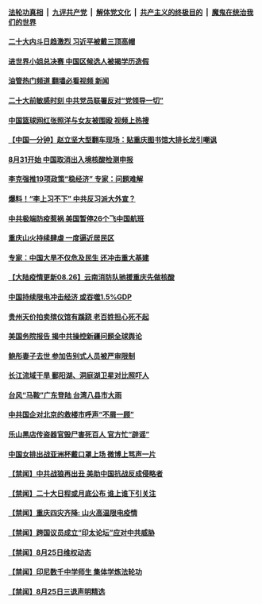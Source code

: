 ####  [法轮功真相](../../../../basic/blob/master/README.md?t=08261801) &nbsp;|&nbsp; [九评共产党](../../../../9ping.md/blob/master/README.md?t=08261801) &nbsp;|&nbsp; [解体党文化](../../../../jtdwh.md/blob/master/README.md?t=08261801)  &nbsp;|&nbsp; [共产主义的终极目的](../../../../gczydzjmd.md/blob/master/README.md?t=08261801) &nbsp;|&nbsp; [魔鬼在统治我们的世界](../../../../mgztzwmdsj.md/blob/master/README.md?t=08261801) 

#### [二十大内斗日趋激烈 习近平被戴三顶高帽](../pages/prog204/a103511494.md?t=08261801) 

#### [进世界小姐总决赛 中国区候选人被揭学历造假](../pages/prog204/a103511452.md?t=08261801) 

#### [油管热门频道 翻墙必看视频 新闻](http://45.76.130.85:81/youtube.html?08261801)

#### [二十大前敏感时刻 中共党员联署反对“党领导一切”](../pages/prog204/a103511363.md?t=08261801) 

#### [中国篮球网红张照洋与女友被围殴 视频上热搜](../pages/prog204/a103511410.md?t=08261801) 

#### [【中国一分钟】赵立坚大型翻车现场：贴重庆图书馆大排长龙引嘲讽](../pages/prog204/a103511343.md?t=08261801) 

#### [8月31开始 中国取消出入境核酸检测申报](../pages/prog204/a103511337.md?t=08261801) 

#### [李克强推19项政策“稳经济” 专家：问题难解](../pages/prog204/a103511341.md?t=08261801) 

#### [爆料！“李上习不下” 中共反习派大外宣？](../pages/prog204/a103511365.md?t=08261801) 

#### [中共极端防疫惹祸 美国暂停26个飞中国航班](../pages/prog204/a103511330.md?t=08261801) 

#### [重庆山火持续肆虐 一度逼近居民区](../pages/prog204/a103511339.md?t=08261801) 


#### [专家：中国大旱不仅危及民生 还冲击重大基建](../pages/prog204/a103511201.md?t=08261801) 

#### [【大陆疫情更新08.26】云南消防队驰援重庆先做核酸](../pages/prog204/a103497127.md?t=08261801) 

#### [中国持续限电冲击经济 或吞噬1.5%GDP](../pages/prog204/a103511140.md?t=08261801) 

#### [贵州天价拍卖殡仪馆有蹊跷 老百姓担心死不起](../pages/prog204/a103511070.md?t=08261801) 

#### [美国务院报告 揭中共操控新疆问题全球舆论](../pages/prog204/a103510961.md?t=08261801) 

#### [鲍彤妻子去世 参加告别式人员被严审限制](../pages/prog204/a103510959.md?t=08261801) 

#### [长江流域干旱 鄱阳湖、洞庭湖卫星对比照吓人](../pages/prog204/a103510956.md?t=08261801) 

#### [台风“马鞍”广东登陆 台湾八县市大雨](../pages/prog204/a103510954.md?t=08261801) 

#### [中共国企对北京的救楼市呼声“不屑一顾”](../pages/prog204/a103510845.md?t=08261801) 

#### [乐山黑店传盗器官毁尸害死百人 官方忙“辟谣”](../pages/prog204/a103510840.md?t=08261801) 

#### [中国女排出战亚洲杯戴口罩上场 微博上骂声一片](../pages/prog204/a103510890.md?t=08261801) 

#### [【禁闻】中共战狼再出丑 美助中国抗战反成侵略者](../pages/prog204/a103510863.md?t=08261801) 

#### [【禁闻】二十大日程或月底公布 谁上谁下引关注](../pages/prog204/a103510861.md?t=08261801) 


#### [【禁闻】重庆四灾齐降: 山火高温限电疫情](../pages/prog204/a103510859.md?t=08261801) 

#### [【禁闻】跨国议员成立“印太论坛”应对中共威胁](../pages/prog204/a103510870.md?t=08261801) 

#### [【禁闻】8月25日维权动态](../pages/prog204/a103510854.md?t=08261801) 

#### [【禁闻】印尼数千中学师生 集体学炼法轮功](../pages/prog204/a103510850.md?t=08261801) 

#### [【禁闻】8月25日三退声明精选](../pages/prog204/a103510852.md?t=08261801) 

<img src='http://gfw-breaker.win/goodnews/indexes/prog204.md' width='0px' height='0px'/>
